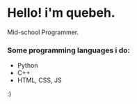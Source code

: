 # Hello! i'm quebeh.

Mid-school Programmer.

### Some programming languages i do:
- Python
- C++
- HTML, CSS, JS

:)
